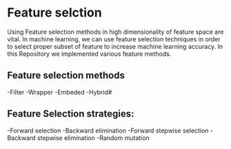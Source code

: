 # Feature selction

Using Feature selection methods in high dimensionality of feature space are vital. In machine learning, we can use feature selection techniques 
in order to select proper subset of feature to increase machine learning accuracy.
In this Repository we implemented various feature methods.

## Feature selection methods
  -Filter
  -Wrapper
  -Embeded
  -Hybrid#
## Feature Selection strategies:
  -Forward selection
  -Backward elimination
  -Forward stepwise selection
  -Backward stepwise elimination
  -Random mutation


